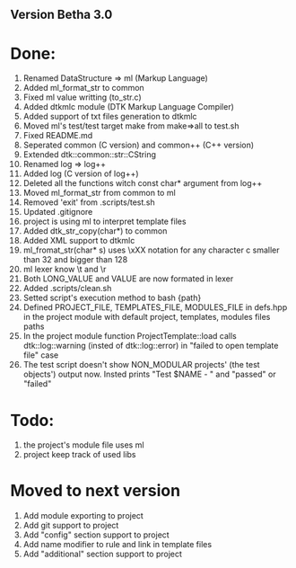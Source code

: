 ## Version Betha 3.0
# Done:
<ol>
    <li>Renamed DataStructure => ml (Markup Language)</li>
    <li>Added ml_format_str to common</li>
    <li>Fixed ml value writting (to_str.c)</li>
    <li>Added dtkmlc module (DTK Markup Language Compiler)</li>
    <li>Added support of txt files generation to dtkmlc</li>
    <li>Moved ml's test/test target make from make=>all to test.sh</li>
    <li>Fixed README.md</li>
    <li>Seperated common (C version) and common++ (C++ version)</li>
    <li>Extended dtk::common::str::CString</li>
    <li>Renamed log => log++</li>
    <li>Added log (C version of log++)</li>
    <li>Deleted all the functions witch const char* argument from log++</li>
    <li>Moved ml_format_str from common to ml</li>
    <li>Removed 'exit' from .scripts/test.sh</li>
    <li>Updated .gitignore</li>
    <li>project is using ml to interpret template files</li>
    <li>Added dtk_str_copy(char*) to common</li>
    <li>Added XML support to dtkmlc</li>
    <li>ml_fromat_str(char* s) uses \xXX notation for any character c smaller than 32 and bigger than 128</li>
    <li>ml lexer know \t and \r</li>
    <li>Both LONG_VALUE and VALUE are now formated in lexer</li>
    <li>Added .scripts/clean.sh</li>
    <li>Setted script's execution method to bash {path}</li>
    <li>Defined PROJECT_FILE, TEMPLATES_FILE, MODULES_FILE in defs.hpp in the project module with default project, templates, modules files paths</li>
    <li>In the project module function ProjectTemplate::load calls dtk::log::warning (insted of dtk::log::error) in "failed to open template file" case</li>
    <li>The test script doesn't show NON_MODULAR projects' (the test objects') output now. Insted prints "Test $NAME - " and "passed" or "failed"</li>
</ol>

# Todo:
<ol>
    <li>the project's module file uses ml</li>
    <li>project keep track of used libs</li>
</ol>

# Moved to next version
<ol>
    <li>Add module exporting to project</li>
    <li>Add git support to project</li>
    <li>Add "config" section support to project</li>
    <li>Add name modifier to rule and link in template files</li>
    <li>Add "additional" section support to project</li>
</ol>